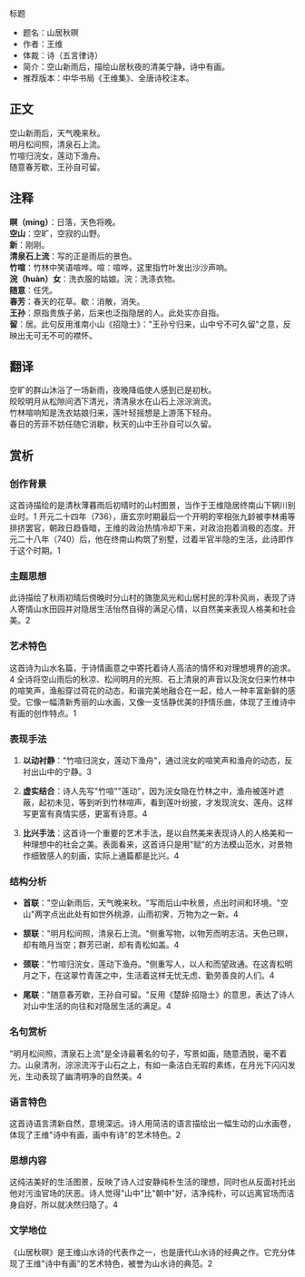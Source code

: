 <!--
 * @Author: ylmzfun ylmzfun@163.com
 * @Date: 2025-10-01 18:06:36
 * @LastEditors: ylmzfun ylmzfun@163.com
 * @LastEditTime: 2025-10-01 18:50:19
 * @FilePath: /诗词/诗词/唐诗/山居秋暝.md
 * @Description: 这是默认设置,请设置`customMade`, 打开koroFileHeader查看配置 进行设置: https://github.com/OBKoro1/koro1FileHeader/wiki/%E9%85%8D%E7%BD%AE
-->
标题
- 题名：山居秋暝
- 作者：王维
- 体裁：诗（五言律诗）
- 简介：空山新雨后，描绘山居秋夜的清美宁静，诗中有画。
- 推荐版本：中华书局《王维集》、全唐诗校注本。

## 正文

空山新雨后，天气晚来秋。  
明月松间照，清泉石上流。  
竹喧归浣女，莲动下渔舟。  
随意春芳歇，王孙自可留。

## 注释

**暝（míng）**：日落，天色将晚。  
**空山**：空旷，空寂的山野。  
**新**：刚刚。  
**清泉石上流**：写的正是雨后的景色。  
**竹喧**：竹林中笑语喧哗。喧：喧哗，这里指竹叶发出沙沙声响。  
**浣（huàn）女**：洗衣服的姑娘。浣：洗涤衣物。  
**随意**：任凭。  
**春芳**：春天的花草。歇：消散，消失。  
**王孙**：原指贵族子弟，后来也泛指隐居的人。此处实亦自指。  
**留**：居。此句反用淮南小山《招隐士》："王孙兮归来，山中兮不可久留"之意，反映出无可无不可的襟怀。

## 翻译

空旷的群山沐浴了一场新雨，夜晚降临使人感到已是初秋。  
皎皎明月从松隙间洒下清光，清清泉水在山石上淙淙淌流。  
竹林喧响知是洗衣姑娘归来，莲叶轻摇想是上游荡下轻舟。  
春日的芳菲不妨任随它消歇，秋天的山中王孙自可以久留。

## 赏析

### 创作背景
这首诗描绘的是清秋薄暮雨后初晴时的山村图景，当作于王维隐居终南山下辋川别业时。<mcreference link="https://baike.baidu.com/item/山居秋暝/2794200" index="1">1</mcreference> 开元二十四年（736），唐玄宗时期最后一个开明的宰相张九龄被李林甫等排挤罢官，朝政日趋昏暗，王维的政治热情冷却下来，对政治抱着消极的态度。开元二十八年（740）后，他在终南山构筑了别墅，过着半官半隐的生活，此诗即作于这个时期。<mcreference link="https://baike.baidu.com/item/山居秋暝/2794200" index="1">1</mcreference>

### 主题思想
此诗描绘了秋雨初晴后傍晚时分山村的旖旎风光和山居村民的淳朴风尚，表现了诗人寄情山水田园并对隐居生活怡然自得的满足心情，以自然美来表现人格美和社会美。<mcreference link="https://www.gushiwen.cn/shiwenv_44ba4afb80db.aspx" index="2">2</mcreference>

### 艺术特色
这首诗为山水名篇，于诗情画意之中寄托着诗人高洁的情怀和对理想境界的追求。<mcreference link="https://meirishici.com/poetry/zLA" index="4">4</mcreference> 全诗将空山雨后的秋凉、松间明月的光照、石上清泉的声音以及浣女归来竹林中的喧笑声，渔船穿过荷花的动态，和谐完美地融合在一起，给人一种丰富新鲜的感受。它像一幅清新秀丽的山水画，又像一支恬静优美的抒情乐曲，体现了王维诗中有画的创作特点。<mcreference link="https://baike.baidu.com/item/山居秋暝/2794200" index="1">1</mcreference>

### 表现手法
1. **以动衬静**："竹喧归浣女，莲动下渔舟"，通过浣女的喧笑声和渔舟的动态，反衬出山中的宁静。<mcreference link="https://www.xueshu.com/haowen/112892.html" index="3">3</mcreference>

2. **虚实结合**：诗人先写"竹喧""莲动"，因为浣女隐在竹林之中，渔舟被莲叶遮蔽，起初未见，等到听到竹林喧声，看到莲叶纷披，才发现浣女、莲舟。这样写更富有真情实感，更富有诗意。<mcreference link="https://meirishici.com/poetry/zLA" index="4">4</mcreference>

3. **比兴手法**：这首诗一个重要的艺术手法，是以自然美来表现诗人的人格美和一种理想中的社会之美。表面看来，这首诗只是用"赋"的方法模山范水，对景物作细致感人的刻画，实际上通篇都是比兴。<mcreference link="https://meirishici.com/poetry/zLA" index="4">4</mcreference>

### 结构分析
- **首联**："空山新雨后，天气晚来秋。"写雨后山中秋景，点出时间和环境。"空山"两字点出此处有如世外桃源，山雨初霁，万物为之一新。<mcreference link="https://meirishici.com/poetry/zLA" index="4">4</mcreference>

- **颔联**："明月松间照，清泉石上流。"侧重写物，以物芳而明志洁。天色已暝，却有皓月当空；群芳已谢，却有青松如盖。<mcreference link="https://meirishici.com/poetry/zLA" index="4">4</mcreference>

- **颈联**："竹喧归浣女，莲动下渔舟。"侧重写人，以人和而望政通。在这青松明月之下，在这翠竹青莲之中，生活着这样无忧无虑、勤劳善良的人们。<mcreference link="https://meirishici.com/poetry/zLA" index="4">4</mcreference>

- **尾联**："随意春芳歇，王孙自可留。"反用《楚辞·招隐士》的意思，表达了诗人对山中生活的向往和对隐居生活的满足。<mcreference link="https://meirishici.com/poetry/zLA" index="4">4</mcreference>

### 名句赏析
"明月松间照，清泉石上流"是全诗最著名的句子，写景如画，随意洒脱，毫不着力。山泉清冽，淙淙流泻于山石之上，有如一条洁白无瑕的素练，在月光下闪闪发光，生动表现了幽清明净的自然美。<mcreference link="https://meirishici.com/poetry/zLA" index="4">4</mcreference>

### 语言特色
这首诗语言清新自然，意境深远。诗人用简洁的语言描绘出一幅生动的山水画卷，体现了王维"诗中有画，画中有诗"的艺术特色。<mcreference link="https://www.gushiwen.cn/shiwenv_44ba4afb80db.aspx" index="2">2</mcreference>

### 思想内容
这纯洁美好的生活图景，反映了诗人过安静纯朴生活的理想，同时也从反面衬托出他对污浊官场的厌恶。诗人觉得"山中"比"朝中"好，洁净纯朴，可以远离官场而洁身自好，所以就决然归隐了。<mcreference link="https://meirishici.com/poetry/zLA" index="4">4</mcreference>

### 文学地位
《山居秋暝》是王维山水诗的代表作之一，也是唐代山水诗的经典之作。它充分体现了王维"诗中有画"的艺术特色，被誉为山水诗的典范。<mcreference link="https://www.gushiwen.cn/shiwenv_44ba4afb80db.aspx" index="2">2</mcreference>